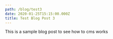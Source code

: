 ```yaml
---
path: /blog/test3
date: 2020-01-25T15:15:00.000Z
title: Test Blog Post 3
---
```

This is a sample blog post to see how to cms works

